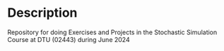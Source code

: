 # Description
Repository for doing Exercises and Projects in the Stochastic Simulation Course at DTU (02443) during June 2024

